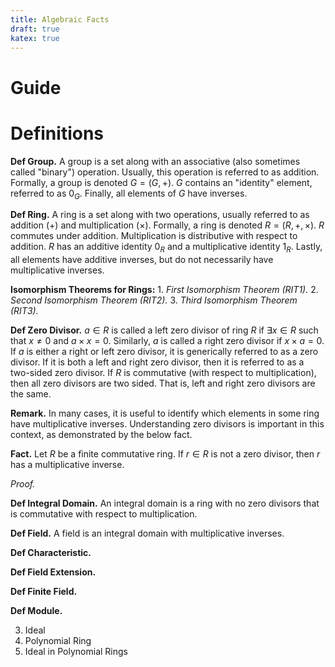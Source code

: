 ```yaml
--- 
title: Algebraic Facts 
draft: true 
katex: true 
--- 
```


# Guide 

# Definitions 

**Def Group.** A group is a set along with an associative (also sometimes called "binary") operation. Usually, this operation is referred to as
addition. Formally, a group is denoted $G = (G, +)$. $G$ contains an "identity" element, referred to as $0_{G}$. Finally, all elements of $G$ 
have inverses.  

**Def Ring.** A ring is a set along with two operations, usually referred to as addition $(+)$ and multiplication $(\times)$. Formally, a ring is
denoted $R = (R, +, \times)$. $R$ commutes under addition. Multiplication is distributive with respect to addition. $R$ has an additive identity 
$0_{R}$ and a multiplicative identity $1_{R}$. Lastly, all elements have additive inverses, but do not necessarily have multiplicative inverses. 

**Isomorphism Theorems for Rings:**
    1. *First Isomorphism Theorem (RIT1).*
    2. *Second Isomorphism Theorem (RIT2).*
    3. *Third Isomorphism Theorem (RIT3).* 

**Def Zero Divisor.** $a \in R$ is called a left zero divisor of ring $R$ if $\exists x \in R$ such that $x \ne 0$ and $a \times x = 0$. Similarly,
$a$ is called a right zero divisor if $x \times a = 0$. If $a$ is either a right or left zero divisor, it is generically referred to as a zero
divisor. If it is both a left and right zero divisor, then it is referred to as a two-sided zero divisor. If $R$ is commutative (with respect to
multiplication), then all zero divisors are two sided. That is, left and right zero divisors are the same.   

**Remark.** In many cases, it is useful to identify which elements in some ring have multiplicative inverses. Understanding zero divisors is important
in this context, as demonstrated by the below fact. 

**Fact.** Let $R$ be a finite commutative ring. If $r \in R$ is not a zero divisor, then $r$ has a multiplicative inverse. 

*Proof.* 

**Def Integral Domain.** An integral domain is a ring with no zero divisors that is commutative with respect to multiplication. 

**Def Field.** A field is an integral domain with multiplicative inverses. 

**Def Characteristic.** 

**Def Field Extension.** 

**Def Finite Field.**

**Def Module.** 

3. Ideal 
4. Polynomial Ring
5. Ideal in Polynomial Rings 



